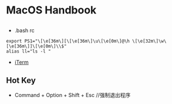 # MacOS Handbook

## 
* .bash rc
```shell
export PS1="\[\e[36m\][\[\e[36m\]\u\[\e[0m\]@\h \[\e[32m\]\w\[\e[36m\]]\[\e[0m\]\\$"
alias ll="ls -l "
```
* [iTerm](https://www.cnblogs.com/soyxiaobi/p/9695931.html)


## Hot Key
* Command + Option + Shift + Esc //强制退出程序